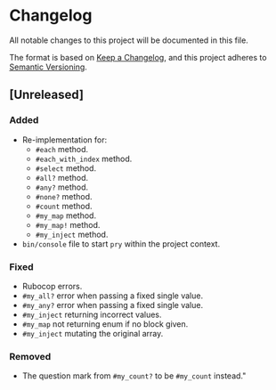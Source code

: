 # Changelog
All notable changes to this project will be documented in this file.

The format is based on [Keep a Changelog](https://keepachangelog.com/en/1.0.0/),
and this project adheres to [Semantic Versioning](https://semver.org/spec/v2.0.0.html).

## [Unreleased]

### Added
- Re-implementation for:
    - `#each` method.
    - `#each_with_index` method.
    - `#select` method.
    - `#all?` method.
    - `#any?` method.
    - `#none?` method.
    - `#count` method.
    - `#my_map` method.
    - `#my_map!` method.
    - `#my_inject` method.
- `bin/console` file to start `pry` within the project context.

### Fixed
- Rubocop errors.
- `#my_all?` error when passing a fixed single value.
- `#my_any?` error when passing a fixed single value.
- `#my_inject` returning incorrect values.
- `#my_map` not returning enum if no block given.
- `#my_inject` mutating the original array.

### Removed
- The question mark from `#my_count?` to be `#my_count` instead."
